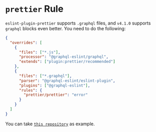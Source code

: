 # `prettier` Rule

`eslint-plugin-prettier` supports `.graphql` files, and `v4.1.0` supports `graphql` blocks even
better. You need to do the following:

```json filename=".eslintrc.json"
{
  "overrides": [
    {
      "files": ["*.js"],
      "processor": "@graphql-eslint/graphql",
      "extends": ["plugin:prettier/recommended"]
    },
    {
      "files": ["*.graphql"],
      "parser": "@graphql-eslint/eslint-plugin",
      "plugins": ["@graphql-eslint"],
      "rules": {
        "prettier/prettier": "error"
      }
    }
  ]
}
```

You can take
[`this repository`](https://github.com/dimaMachina/graphql-eslint/tree/master/examples/prettier) as
example.
